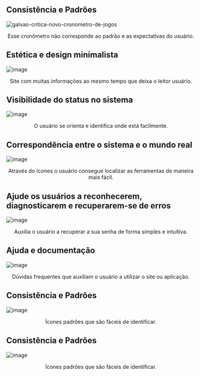 ## Consistência e Padrões
![galvao-critica-novo-cronometro-de-jogos](https://github.com/erickhoawata/bertoti/assets/126245787/1fad51c7-2272-41d5-a1f3-4fa6c3d07225)
<p align="center">
  Esse cronômetro não corresponde ao padrão e as expectativas do usuário.
</p>

## Estética e design minimalista
![image](https://github.com/erickhoawata/bertoti/assets/126245787/c5025744-7903-4fe3-bc9f-c3eb0d5ee7f3)
<p align="center">
  Site com muitas informações ao mesmo tempo que deixa o leitor usuário.
</p>

## Visibilidade do status no sistema
![image](https://github.com/erickhoawata/bertoti/assets/126245787/637ab5bd-6890-4f57-a1b0-d646dc5e516b)
<p align="center">
  O usuário se orienta e identifica onde está facilmente.
</p>

## Correspondência entre o sistema e o mundo real
![image](https://github.com/erickhoawata/bertoti/assets/126245787/5386dfc8-099d-4e55-b858-25e9cec99cd4)
<p align="center">
  Através do ícones o usuário consegue localizar as ferramentas de maneira mais fácil.
</p>

## Ajude os usuários a reconhecerem, diagnosticarem e recuperarem-se de erros
![image](https://github.com/erickhoawata/bertoti/assets/126245787/591464c2-aa13-4fff-b14e-2945c52320a3)
<p align="center">
  Auxilia o usuário a recuperar a sua senha de forma simples e intuitiva.
</p>

## Ajuda e documentação
![image](https://github.com/erickhoawata/bertoti/assets/126245787/071ef459-e544-4b2d-ab10-a3208e02ac0d)
<p align="center">
  Dúvidas frequentes que auxiliam o usuário a utilizar o site ou aplicação.
</p>

## Consistência e Padrões
![image](https://github.com/erickhoawata/bertoti/assets/126245787/4492eb5b-03f8-4228-8173-5e06e747089d)
<p align="center">
  Ícones padrões que são fáceis de identificar.
</p>

## Consistência e Padrões
![image](https://github.com/erickhoawata/bertoti/assets/126245787/ecaf9945-8f47-46ba-a984-2b79dc48144b)
<p align="center">
  Ícones padrões que são fáceis de identificar.
</p>


